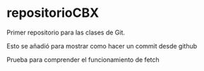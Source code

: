 # repositorioCBX
Primer repositorio para las clases de Git.

Esto se añadió para mostrar como hacer un commit desde github

Prueba para comprender el funcionamiento de fetch
